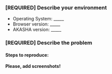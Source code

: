 <!-- Step 1 [READ THIS] -->
<!--
Are you in the right place?
  * For issues or feature requests related to __the code in this repository__
    file a Github issue.
  * If this is a __feature request__ make sure the issue title starts with "FR:".
-->

<!-- Step 2 -->
### [REQUIRED] Describe your environment

   * Operating System: _____
   * Browser version: _____
   * AKASHA version: _____  

<!-- Step 3 -->
### [REQUIRED] Describe the problem

#### Steps to reproduce:
<!--
  What happened? How can we make the problem occur?
  This could be a description, log/console output, etc.
-->


**Please, add screenshots!**
